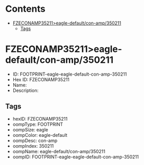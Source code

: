 



Contents
========

* [FZECONAMP35211>eagle-default/con-amp/350211](#fzeconamp35211eagle-defaultcon-amp350211)
	* [Tags](#tags)

# FZECONAMP35211>eagle-default/con-amp/350211

- ID: FOOTPRINT-eagle-eagle-default-con-amp-350211
- Hex ID: FZECONAMP35211
- Name: 
- Description: 

## Tags

- hexID: FZECONAMP35211
- oompType: FOOTPRINT
- oompSize: eagle
- oompColor: eagle-default
- oompDesc: con-amp
- oompIndex: 350211
- oompName: eagle-default/con-amp/350211
- oompID: FOOTPRINT-eagle-eagle-default-con-amp-350211
